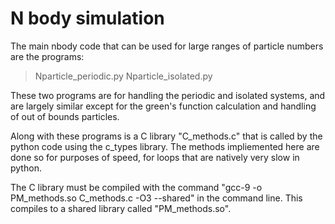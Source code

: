 # N body simulation

The main nbody code that can be used for large ranges of particle numbers are the programs:
> Nparticle_periodic.py
> Nparticle_isolated.py

These two programs are for handling the periodic and isolated systems, and are largely similar except for the green's
function calculation and handling of out of bounds particles.

Along with these programs is a C library "C_methods.c" that is called by the python code using the c_types library. 
The methods impliemented here are done so for purposes of speed, for loops that are natively very slow in python.

The C library must be compiled with the command "gcc-9 -o PM_methods.so C_methods.c -O3 --shared" in the command line. This compiles to a shared library called "PM_methods.so".